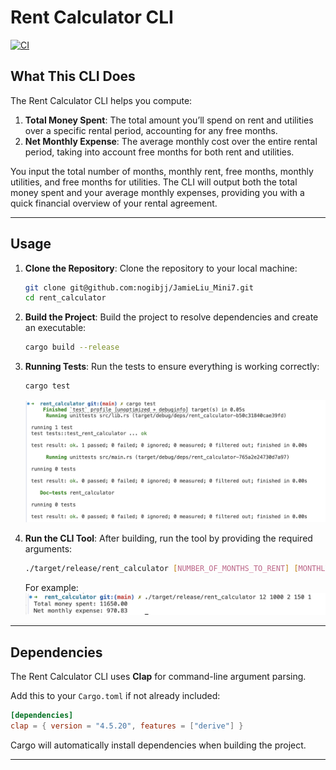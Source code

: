 # Rent Calculator CLI

[![CI](https://github.com/nogibjj/JamieLiu_Mini7/actions/workflows/CI.yml/badge.svg)](https://github.com/nogibjj/JamieLiu_Mini7/actions/workflows/CI.yml)

## What This CLI Does

The Rent Calculator CLI helps you compute:

1. **Total Money Spent**: The total amount you’ll spend on rent and utilities over a specific rental period, accounting for any free months.
2. **Net Monthly Expense**: The average monthly cost over the entire rental period, taking into account free months for both rent and utilities.

You input the total number of months, monthly rent, free months, monthly utilities, and free months for utilities. The CLI will output both the total money spent and your average monthly expenses, providing you with a quick financial overview of your rental agreement.

---

## Usage

1. **Clone the Repository**:
   Clone the repository to your local machine:

   ```bash
   git clone git@github.com:nogibjj/JamieLiu_Mini7.git
   cd rent_calculator
   ```

2. **Build the Project**:
   Build the project to resolve dependencies and create an executable:
   ```bash
   cargo build --release
   ```
3. **Running Tests**:
   Run the tests to ensure everything is working correctly:

   ```bash
   cargo test
   ```

   ![test](test.png)

4. **Run the CLI Tool**:
   After building, run the tool by providing the required arguments:

   ```bash
   ./target/release/rent_calculator [NUMBER_OF_MONTHS_TO_RENT] [MONTHLY_RENT] [NUMBER_OF_FREE_MONTHS] [MONTHLY_UTILITIES] [NUMBER_OF_FREE_MONTHS_UTILITIES]
   ```

   For example:
   ![output](output.png)

---

## Dependencies

The Rent Calculator CLI uses **Clap** for command-line argument parsing.

Add this to your `Cargo.toml` if not already included:

```toml
[dependencies]
clap = { version = "4.5.20", features = ["derive"] }
```

Cargo will automatically install dependencies when building the project.

---
